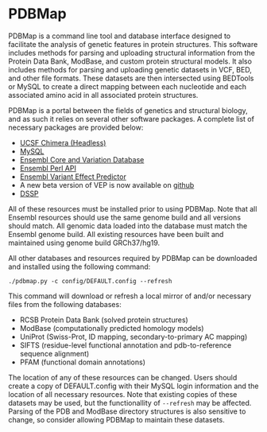 # PDBMap

PDBMap is a command line tool and database interface designed to facilitate the analysis of genetic features in protein structures. This software includes methods for parsing and uploading structural information from the Protein Data Bank, ModBase, and custom protein structural models. It also includes methods for parsing and uploading genetic datasets in VCF, BED, and other file formats. These datasets are then intersected using BEDTools or MySQL to create a direct mapping between each nucleotide and each associated amino acid in all associated protein structures.

PDBMap is a portal between the fields of genetics and structural biology, and as such it relies on several other software packages. A complete list of necessary packages are provided below:

* [UCSF Chimera (Headless)](https://www.cgl.ucsf.edu/chimera/cgi-bin/secure/chimera-get.py?file=alpha/chimera-alpha-linux_x86_64_osmesa.bin)
* [MySQL](https://dev.mysql.com/downloads/os-linux.html)
* [Ensembl Core and Variation Database](http://www.ensembl.org/info/docs/webcode/mirror/install/ensembl-data.html)
* [Ensembl Perl API](http://www.ensembl.org/info/docs/api/api_git.html)
* [Ensembl Variant Effect Predictor](https://github.com/Ensembl/ensembl-tools/tree/release/87/scripts)
 * A new beta version of VEP is now available on [github](https://github.com/Ensembl/ensembl-vep)
* [DSSP](ftp://ftp.cmbi.ru.nl/pub/software/dssp/)

All of these resources must be installed prior to using PDBMap. Note that all Ensembl resources should use the same genome build and all versions should match. All genomic data loaded into the database must match the Ensembl genome build. All existing resources have been built and maintained using genome build GRCh37/hg19.

All other databases and resources required by PDBMap can be downloaded and installed using the following command:
```
./pdbmap.py -c config/DEFAULT.config --refresh
```
This command will download or refresh a local mirror of and/or necessary files from the following databases:
* RCSB Protein Data Bank (solved protein structures)
* ModBase (computationally predicted homology models)
* UniProt (Swiss-Prot, ID mapping, secondary-to-primary AC mapping)
* SIFTS (residue-level functional annotation and pdb-to-reference sequence alignment)
* PFAM (functional domain annotations)

The location of any of these resources can be changed. Users should create a copy of DEFAULT.config with their MySQL login information and the location of all necessary resources. Note that existing copies of these datasets may be used, but the functionallity of `--refresh` may be affected. Parsing of the PDB and ModBase directory structures is also sensitive to change, so consider allowing PDBMap to maintain these datasets.
